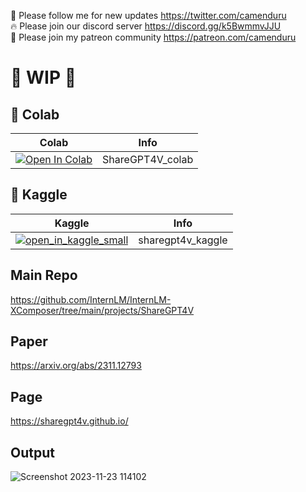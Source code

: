 🐣 Please follow me for new updates https://twitter.com/camenduru <br />
🔥 Please join our discord server https://discord.gg/k5BwmmvJJU <br />
🥳 Please join my patreon community https://patreon.com/camenduru <br />

# 🚦 WIP 🚦

## 🦒 Colab

| Colab | Info
| --- | --- |
[![Open In Colab](https://colab.research.google.com/assets/colab-badge.svg)](https://colab.research.google.com/github/camenduru/ShareGPT4V-colab/blob/main/ShareGPT4V_colab.ipynb) | ShareGPT4V_colab

## 🦆 Kaggle

| Kaggle | Info
| --- | --- |
[![open_in_kaggle_small](https://user-images.githubusercontent.com/54370274/228924833-17316feb-d0fe-4249-90ba-682930ba11e5.svg)](https://kaggle.com/camenduru/sharegpt4v) | sharegpt4v_kaggle

## Main Repo
https://github.com/InternLM/InternLM-XComposer/tree/main/projects/ShareGPT4V

## Paper
https://arxiv.org/abs/2311.12793

## Page
https://sharegpt4v.github.io/

## Output
![Screenshot 2023-11-23 114102](https://github.com/camenduru/ShareGPT4V-colab/assets/54370274/3acfa3c6-19c2-40dd-9252-f807c0a08a16)

